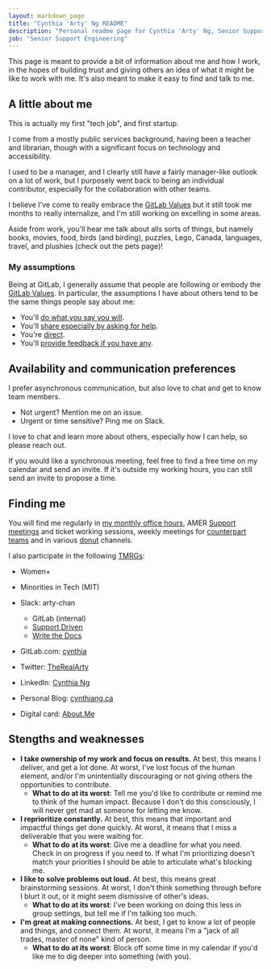 ```yaml
---
layout: markdown_page
title: "Cynthia 'Arty' Ng README"
description: "Personal readme page for Cynthia 'Arty' Ng, Senior Support Engineer, GitLab"
job: "Senior Support Engineering"
---
```


This page is meant to provide a bit of information about me and how I work,
in the hopes of building trust and giving others an idea of what it might be like to work with me.
It's also meant to make it easy to find and talk to me.

## A little about me

This is actually my first "tech job", and first startup.

I come from a mostly public services background, having been a teacher and librarian,
though with a significant focus on technology and accessibility.

I used to be a manager, and I clearly still have a fairly manager-like outlook on a lot of work,
but I purposely went back to being an individual contributor,
especially for the collaboration with other teams.

I believe I've come to really embrace the [GitLab Values](/handbook/values/) but it still took me months to really internalize,
and I'm still working on excelling in some areas.

Aside from work, you'll hear me talk about alls sorts of things, but namely
books, movies, food, birds (and birding), puzzles, Lego, Canada, languages, travel, and plushies (check out the pets page)!

### My assumptions

Being at GitLab, I generally assume that people are following or embody the [GitLab Values](/handbook/values/).
In particular, the assumptions I have about others tend to be the same things people say about me:

- You'll [do what you say you will](/handbook/values/#ownership).
- You'll [share especially by asking for help](/handbook/values/#share).
- You're [direct](/handbook/values/#directness).
- You'll [provide feedback if you have any](/handbook/values/#give-feedback-effectively).

## Availability and communication preferences

I prefer asynchronous communication, but also love to chat and get to know team members.

- Not urgent? Mention me on an issue.
- Urgent or time sensitive? Ping me on Slack.

I love to chat and learn more about others, especially how I can help, so please reach out.

If you would like a synchronous meeting, feel free to find a free time on my calendar and send an invite.
If it's outside my working hours, you can still send an invite to propose a time.

## Finding me

You will find me regularly in [my monthly office hours](https://docs.google.com/document/d/1Na--cN5EcTKTCNCw26HUYTByynqTSmxYlQrSp163NzE/edit),
AMER [Support meetings](https://about.gitlab.com/handbook/support/#weekly-meetings) and ticket working sessions,
weekly meetings for [counterpart teams](/handbook/support/#cross-functional-non-product-counterparts) and in various [donut](https://www.donut.com/) channels.

I also participate in the following [TMRGs](https://about.gitlab.com/company/culture/inclusion/erg-guide/):
  - Women+
  - Minorities in Tech (MIT)

- Slack: arty-chan
  - GitLab (internal)
  - [Support Driven](https://supportdriven.slack.com/)
  - [Write the Docs](https://www.writethedocs.org/slack/)
- GitLab.com: [cynthia](http://gitlab.com/cynthia)
- Twitter: [TheRealArty](https://twitter.com/TheRealArty)
- LinkedIn: [Cynthia Ng](https://www.linkedin.com/in/cynthiasng)
- Personal Blog: [cynthiang.ca](https://cynthiang.ca)
- Digital card: [About.Me](https://about.me/cynthiang)

## Stengths and weaknesses

- **I take ownership of my work and focus on results.** At best, this means I deliver, and get a lot done.
At worst, I've lost focus of the human element, and/or I'm unintentially discouraging or not giving others the opportunities to contribute.
  - **What to do at its worst**: Tell me you'd like to contribute or remind me to think of the human impact.
  Because I don't do this consciously, I will never get mad at someone for letting me know.
- **I reprioritize constantly.** At best, this means that important and impactful things get done quickly.
At worst, it means that I miss a deliverable that you were waiting for.
  - **What to do at its worst**: Give me a deadline for what you need. Check in on progress if you need to.
  If what I'm prioritizing doesn't match your priorities I should be able to articulate what's blocking me.
- **I like to solve problems out loud.** At best, this means great brainstorming sessions.
At worst, I don't think something through before I blurt it out, or it might seem dismissive of other's ideas.
  - **What to do at its worst**: I've been working on doing this less in group settings, but tell me if I'm talking too much.
- **I'm great at making connections.** At best, I get to know a lot of people and things, and connect them.
At worst, it means I'm a "jack of all trades, master of none" kind of person.
  - **What to do at its worst**: Block off some time in my calendar if you'd like me to dig deeper into something (with you).
